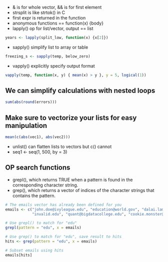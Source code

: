 - & is for whole vector, && is for first element
- strsplit is like strtok() in C
- first expr is returned in the function
- anonymous functions == function(x) {body}
- lapply() op for list/vector, output == list
```r
years <- lapply(split_low, function(x) {x[2]})
```
- sapply() simplify list to array or table
```r
freezing_s <- sapply(temp, below_zero)
```
- vapply() explicitly specify output format
```r
vapply(temp, function(x, y) { mean(x) > y }, y = 5, logical(1))
```

## We can simplify calculations with nested loops
```r
sum(abs(round(errors)))
```
## Make sure to vectorize your lists for easy manipulation
```r
mean(c(abs(vec1), abs(vec2)))
```
- unlist() can flatten lists to vectors but c() cannot
- seq1 <- seq(1, 500, by = 3)

## OP search functions
- grepl(), which returns TRUE when a pattern is found in the corresponding character string.
- grep(), which returns a vector of indices of the character strings that contains the pattern.
```r
# The emails vector has already been defined for you
emails <- c("john.doe@ivyleague.edu", "education@world.gov", "dalai.lama@peace.org",
            "invalid.edu", "quant@bigdatacollege.edu", "cookie.monster@sesame.tv")

# Use grepl() to match for "edu"
grepl(pattern = "edu", x = emails)

# Use grep() to match for "edu", save result to hits
hits <- grep(pattern = "edu", x = emails)

# Subset emails using hits
emails[hits]
```
